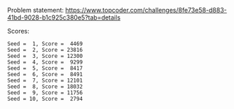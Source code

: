 Problem statement: https://www.topcoder.com/challenges/8fe73e58-d883-41bd-9028-b1c925c380e5?tab=details

Scores:
```
Seed =  1, Score =  4469
Seed =  2, Score = 23816
Seed =  3, Score = 12300
Seed =  4, Score =  9299
Seed =  5, Score =  8417
Seed =  6, Score =  8491
Seed =  7, Score = 12101
Seed =  8, Score = 18032
Seed =  9, Score = 11756
Seed = 10, Score =  2794
```
